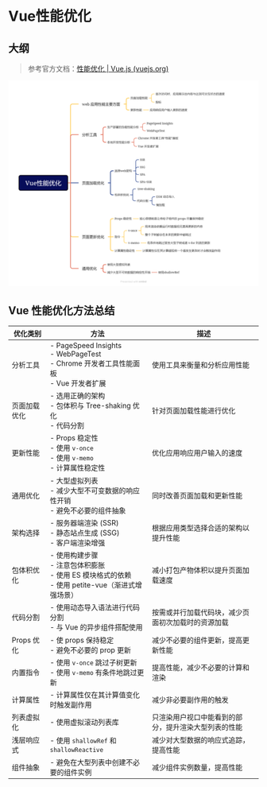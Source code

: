 # Vue性能优化

## 大纲

> 参考官方文档：[性能优化 | Vue.js (vuejs.org)](https://cn.vuejs.org/guide/best-practices/performance.html#performance)

![Vue性能优化](../images/Vue性能优化.png)

## Vue 性能优化方法总结

| 优化类别     | 方法                                                         | 描述                                                 |
| ------------ | ------------------------------------------------------------ | ---------------------------------------------------- |
| 分析工具     | - PageSpeed Insights<br>- WebPageTest<br>- Chrome 开发者工具性能面板<br>- Vue 开发者扩展 | 使用工具来衡量和分析应用性能                         |
| 页面加载优化 | - 选用正确的架构<br>- 包体积与 Tree-shaking 优化<br>- 代码分割 | 针对页面加载性能进行优化                             |
| 更新性能     | - Props 稳定性<br>- 使用 `v-once`<br>- 使用 `v-memo`<br>- 计算属性稳定性 | 优化应用响应用户输入的速度                           |
| 通用优化     | - 大型虚拟列表<br>- 减少大型不可变数据的响应性开销<br>- 避免不必要的组件抽象 | 同时改善页面加载和更新性能                           |
| 架构选择     | - 服务器端渲染 (SSR)<br>- 静态站点生成 (SSG)<br>- 客户端渲染增强 | 根据应用类型选择合适的架构以提升性能                 |
| 包体积优化   | - 使用构建步骤<br>- 注意包体积膨胀<br>- 使用 ES 模块格式的依赖<br>- 使用 petite-vue（渐进式增强场景） | 减小打包产物体积以提升页面加载速度                   |
| 代码分割     | - 使用动态导入语法进行代码分割<br>- 与 Vue 的异步组件搭配使用 | 按需或并行加载代码块，减少页面初次加载时的资源加载   |
| Props 优化   | - 使 props 保持稳定<br>- 避免不必要的 prop 更新              | 减少不必要的组件更新，提高更新性能                   |
| 内置指令     | - 使用 `v-once` 跳过子树更新<br>- 使用 `v-memo` 有条件地跳过更新 | 提高性能，减少不必要的计算和渲染                     |
| 计算属性     | - 计算属性仅在其计算值变化时触发副作用                       | 减少非必要副作用的触发                               |
| 列表虚拟化   | - 使用虚拟滚动列表库                                         | 只渲染用户视口中能看到的部分，提升渲染大型列表的性能 |
| 浅层响应式   | - 使用 `shallowRef` 和 `shallowReactive`                     | 减少对大型数据的响应式追踪，提高性能                 |
| 组件抽象     | - 避免在大型列表中创建不必要的组件实例                       | 减少组件实例数量，提高性能                           |